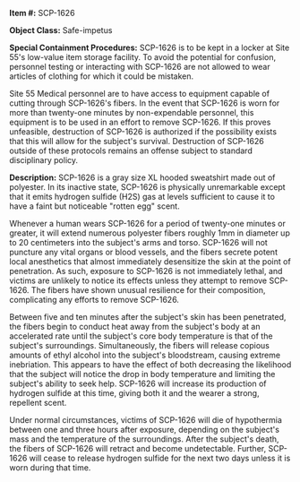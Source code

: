 **Item #:** SCP-1626

**Object Class:** Safe-impetus

**Special Containment Procedures:** SCP-1626 is to be kept in a locker at Site 55's low-value item storage facility. To avoid the potential for confusion, personnel testing or interacting with SCP-1626 are not allowed to wear articles of clothing for which it could be mistaken.

Site 55 Medical personnel are to have access to equipment capable of cutting through SCP-1626's fibers. In the event that SCP-1626 is worn for more than twenty-one minutes by non-expendable personnel, this equipment is to be used in an effort to remove SCP-1626. If this proves unfeasible, destruction of SCP-1626 is authorized if the possibility exists that this will allow for the subject's survival. Destruction of SCP-1626 outside of these protocols remains an offense subject to standard disciplinary policy.

**Description:** SCP-1626 is a gray size XL hooded sweatshirt made out of polyester. In its inactive state, SCP-1626 is physically unremarkable except that it emits hydrogen sulfide (H2S) gas at levels sufficient to cause it to have a faint but noticeable "rotten egg" scent.

Whenever a human wears SCP-1626 for a period of twenty-one minutes or greater, it will extend numerous polyester fibers roughly 1mm in diameter up to 20 centimeters into the subject's arms and torso. SCP-1626 will not puncture any vital organs or blood vessels, and the fibers secrete potent local anesthetics that almost immediately desensitize the skin at the point of penetration. As such, exposure to SCP-1626 is not immediately lethal, and victims are unlikely to notice its effects unless they attempt to remove SCP-1626. The fibers have shown unusual resilience for their composition, complicating any efforts to remove SCP-1626.

Between five and ten minutes after the subject's skin has been penetrated, the fibers begin to conduct heat away from the subject's body at an accelerated rate until the subject's core body temperature is that of the subject's surroundings. Simultaneously, the fibers will release copious amounts of ethyl alcohol into the subject's bloodstream, causing extreme inebriation. This appears to have the effect of both decreasing the likelihood that the subject will notice the drop in body temperature and limiting the subject's ability to seek help. SCP-1626 will increase its production of hydrogen sulfide at this time, giving both it and the wearer a strong, repellent scent.

Under normal circumstances, victims of SCP-1626 will die of hypothermia between one and three hours after exposure, depending on the subject's mass and the temperature of the surroundings. After the subject's death, the fibers of SCP-1626 will retract and become undetectable. Further, SCP-1626 will cease to release hydrogen sulfide for the next two days unless it is worn during that time.
